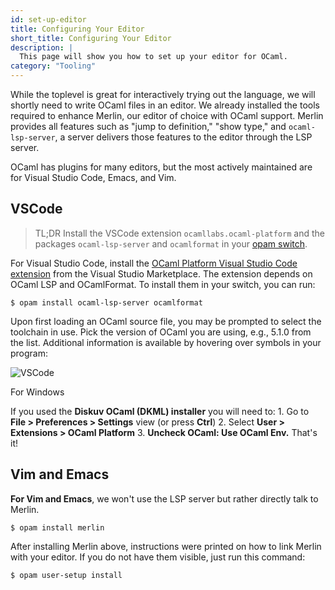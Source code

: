 ```yaml
---
id: set-up-editor
title: Configuring Your Editor
short_title: Configuring Your Editor
description: |
  This page will show you how to set up your editor for OCaml. 
category: "Tooling"
---
```


While the toplevel is great for interactively trying out the language, we will shortly need to write OCaml files in an editor. We already installed the tools required to enhance Merlin, our editor of choice with OCaml support. Merlin provides all features such as "jump to definition," "show type," and `ocaml-lsp-server`, a server delivers those features to the editor through the LSP server.

OCaml has plugins for many editors, but the most actively maintained are for Visual Studio Code, Emacs, and Vim.

## VSCode

>TL;DR
>Install the VSCode extension `ocamllabs.ocaml-platform` and the packages `ocaml-lsp-server` and `ocamlformat` in your [opam switch](/docs/opam-switch-introduction).

For Visual Studio Code, install the [OCaml Platform Visual Studio Code extension](https://marketplace.visualstudio.com/items?itemName=ocamllabs.ocaml-platform) from the Visual Studio Marketplace. The extension depends on OCaml LSP and OCamlFormat. To install them in your switch, you can run:

```
$ opam install ocaml-lsp-server ocamlformat
```

Upon first loading an OCaml source file, you may be prompted to select the toolchain in use. Pick the version of OCaml you are using, e.g., 5.1.0 from the list. Additional information is available by hovering over symbols in your program:

![VSCode](https://ocaml.org/media/tutorials/vscode.png)

For Windows

If you used the **Diskuv OCaml (DKML) installer** you will need to:
    1. Go to **File > Preferences > Settings** view (or press **Ctrl**)
    2. Select **User > Extensions > OCaml Platform**
    3. **Uncheck OCaml: Use OCaml Env.** That's it!

## Vim and Emacs

**For Vim and Emacs**, we won't use the LSP server but rather directly talk to Merlin.

```
$ opam install merlin
```

After installing Merlin above, instructions were printed on how to link Merlin with your editor. If you do not have them visible, just run this command:

```
$ opam user-setup install
```
